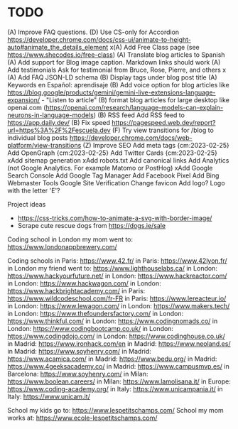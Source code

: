 # TODO

(A) Improve FAQ questions.
(D) Use CS-only for Accordion <https://developer.chrome.com/docs/css-ui/animate-to-height-auto#animate_the_details_element>
x(A) Add Free Class page (see <https://www.shecodes.io/free-class>)
(A) Translate blog articles to Spanish
(A) Add support for Blog image caption. Markdown links should work
(A) Add testimonials
    Ask for testimonial from Bruce, Rose, Pierre, and others
x (A) Add FAQ JSON-LD schema
(B) Display tags under blog post title
(A) Keywords en Español: aprendisaje
(B) Add voice option for blog articles like <https://blog.google/products/gemini/gemini-live-extensions-language-expansion/> - "Listen to article"
(B) format blog articles for large desktop like openai.com (<https://openai.com/research/language-models-can-explain-neurons-in-language-models>)
(B) RSS feed
    Add RSS feed to <https://app.daily.dev/>
(B) Fix speed <https://pagespeed.web.dev/report?url=https%3A%2F%2Fescuela.dev>
(F) Try view transitions for /blog to individual blog posts <https://developer.chrome.com/docs/web-platform/view-transitions>
(Z) Improve SEO
    Add meta tags {cm:2023-02-25}
    Add OpenGraph {cm:2023-02-25}
    Add Twitter Cards {cm:2023-02-25}
    xAdd sitemap generation
    xAdd robots.txt
    Add canonical links
    Add Analytics (not Google Analytics. For example Matomo or PostHog)
    xAdd Google Search Console
    Add Google Tag Manager
    Add Facebook Pixel
    Add Bing Webmaster Tools
    Google Site Verification
Change favicon
Add logo?
    Logo with the letter 'E'?

Project ideas

- <https://css-tricks.com/how-to-animate-a-svg-with-border-image/>
- Scrape cute rescue dogs from <https://dogs.ie/sale>

Coding school in London my mom went to: <https://www.londonappbrewery.com/>

Coding schools
  in Paris: <https://www.42.fr/>
  in Paris: <https://www.42lyon.fr/>
  in London my friend went to: <https://www.lighthouselabs.ca/>
  in London: <https://www.hackyourfuture.net/>
  in London: <https://www.hackreactor.com/>
  in London: <https://www.hackwagon.com/>
  in London: <https://www.hackbrightacademy.com/>
  in Paris: <https://www.wildcodeschool.com/fr-FR>
  in Paris: <https://www.lereacteur.io/>
  in London: <https://www.lewagon.com/>
  in London: <https://www.makers.tech/>
  in London: <https://www.thefoundersfactory.com/>
  in London: <https://www.thinkful.com/>
  in London: <https://www.codingnomads.co/>
  in London: <https://www.codingbootcamp.co.uk/>
  in London: <https://www.codingdojo.com/>
  in London: <https://www.codinghouse.co.uk/>
  in Madrid: <https://www.ironhack.com/en>
  in Madrid: <https://www.neoland.es/>
  in Madrid: <https://www.soyhenry.com/>
  in Madrid: <https://www.acamica.com/>
  in Madrid: <https://www.bedu.org/>
  in Madrid: <https://www.4geeksacademy.co/>
  in Madrid: <https://www.campusmvp.es/>
  in Barcelona: <https://www.soyhenry.com/>
  in Milan: <https://www.boolean.careers/>
  in Milan: <https://www.lamolisana.it/>
  in Europe: <https://www.coding-academy.org/>
  in Italy: <https://www.unicampania.it/>
  in Italy: <https://www.unicam.it/>

School my kids go to: <https://www.lespetitschamps.com/>
School my mom works at: <https://www.ecole-lespetitschamps.com/>
